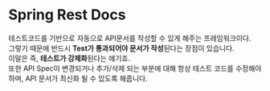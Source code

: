 # Spring Rest Docs

테스트코드를 기반으로 자동으로 API문서를 작성할 수 있게 해주는 프레임워크이다.  
그렇기 때문에 반드시 **Test가 통과되어야 문서가 작성**된다는 장점이 있습니다.  
이말은 즉, **테스트가 강제화**된다는 얘기죠.  
또한 API Spec이 변경되거나 추가/삭제 되는 부분에 대해 항상 테스트 코드를 수정해야 하며, API 문서가 최신화 될 수 있도록 해줍니다.